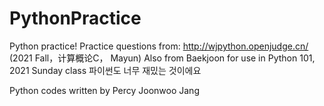# PythonPractice
Python practice!
Practice questions from: http://wjpython.openjudge.cn/ (2021 Fall，计算概论C， Mayun)
Also from Baekjoon for use in Python 101, 2021 Sunday class
파이썬도 너무 재밌는 것이에요

Python codes written by Percy Joonwoo Jang
